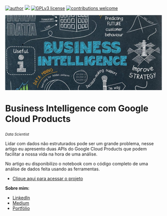 [![author](https://img.shields.io/badge/author-juliocezar-red.svg)](https://www.linkedin.com/in/j%C3%BAlio-c%C3%A9zar-de-paula-0b64b8226) [![](https://img.shields.io/badge/python-3.7+-blue.svg)](https://www.python.org/downloads/release/python-365/) [![GPLv3 license](https://img.shields.io/badge/License-GPLv3-blue.svg)](http://perso.crans.org/besson/LICENSE.html) [![contributions welcome](https://img.shields.io/badge/contributions-welcome-brightgreen.svg?style=flat)](https://github.com/jcppaula/data_science/issues)

<p align="center">
  <img src="BI.png" >
</p>

# Business Intelligence com Google Cloud Products
<sub>*Data Scientist*</sub>

Lidar com dados não estruturados pode ser um grande problema, nesse artigo eu apresento duas APIs do Google Cloud Products que podem facilitar a nossa vida na hora de uma análise.

No artigo eu disponibilizo o notebook com o código completo de uma análise de dados feita usando as ferramentas.

* [Clique aqui para acessar o projeto](https://github.com/jcppaula/Portfolio)


**Sobre mim:**
* [LinkedIn](https://www.linkedin.com/in/j%C3%BAlio-c%C3%A9zar-de-paula-0b64b8226/)
* [Medium](https://medium.com/@jcp.paula17)
* [Portfólio](https://github.com/jcppaula/Portfolio)
